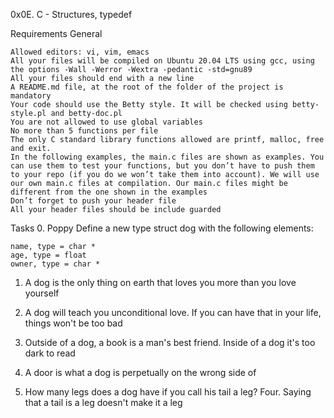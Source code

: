 0x0E. C - Structures, typedef

Requirements
General

    Allowed editors: vi, vim, emacs
    All your files will be compiled on Ubuntu 20.04 LTS using gcc, using the options -Wall -Werror -Wextra -pedantic -std=gnu89
    All your files should end with a new line
    A README.md file, at the root of the folder of the project is mandatory
    Your code should use the Betty style. It will be checked using betty-style.pl and betty-doc.pl
    You are not allowed to use global variables
    No more than 5 functions per file
    The only C standard library functions allowed are printf, malloc, free and exit.
    In the following examples, the main.c files are shown as examples. You can use them to test your functions, but you don’t have to push them to your repo (if you do we won’t take them into account). We will use our own main.c files at compilation. Our main.c files might be different from the one shown in the examples
    Don’t forget to push your header file
    All your header files should be include guarded

Tasks
0. Poppy 
Define a new type struct dog with the following elements:

    name, type = char *
    age, type = float
    owner, type = char *

1. A dog is the only thing on earth that loves you more than you love yourself 

2. A dog will teach you unconditional love. If you can have that in your life, things won't be too bad 

 3. Outside of a dog, a book is a man's best friend. Inside of a dog it's too dark to read


4. A door is what a dog is perpetually on the wrong side of
5. How many legs does a dog have if you call his tail a leg? Four. Saying that a tail is a leg doesn't make it a leg 
